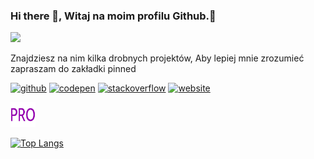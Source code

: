 ### Hi there 👋, Witaj na moim profilu Github.👋
![](https://images.pexels.com/photos/5483077/pexels-photo-5483077.jpeg?auto=compress&cs=tinysrgb&w=1260&h=750&dpr=1)

Znajdziesz na nim kilka drobnych projektów, Aby lepiej mnie zrozumieć zapraszam do zakładki pinned



[<img src='https://cdn.jsdelivr.net/npm/simple-icons@3.0.1/icons/github.svg' alt='github' height='40'>](https://github.com/NeverPlayFair)  [<img src='https://cdn.jsdelivr.net/npm/simple-icons@3.0.1/icons/codepen.svg' alt='codepen' height='40'>](https://codepen.io/NeverPlayFair)  [<img src='https://cdn.jsdelivr.net/npm/simple-icons@3.0.1/icons/stackoverflow.svg' alt='stackoverflow' height='40'>](https://stackoverflow.com/users/NeverPlayFair)  [<img src='https://cdn.jsdelivr.net/npm/simple-icons@3.0.1/icons/icloud.svg' alt='website' height='40'>](https://bartekx.infin.com.pl/)  

<a href='https://github.com/pricing'><img src='https://raw.githubusercontent.com/acervenky/animated-github-badges/master/assets/pro.gif' width='40' height='40'></a> 

[![Top Langs](https://github-readme-stats.vercel.app/api/top-langs/?username=NeverPlayFair)](https://github.com/anuraghazra/github-readme-stats)

